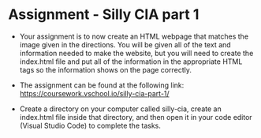 # Assignment - Silly CIA part 1

* Your assignment is to now create an HTML webpage that matches the image given in the directions.
You will be given all of the text and information needed to make the website, but you will need
to create the index.html file and put all of the information in the appropriate HTML tags so the
information shows on the page correctly.

* The assignment can be found at the following link:
https://coursework.vschool.io/silly-cia-part-1/

* Create a directory on your computer called silly-cia, create an index.html file inside that directory, and then open it in your code editor (Visual Studio Code) to complete the tasks.